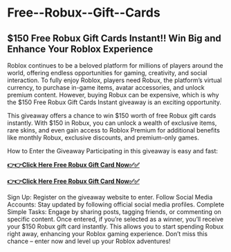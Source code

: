 # Free--Robux--Gift--Cards

## $150 Free Robux Gift Cards Instant!! Win Big and Enhance Your Roblox Experience

Roblox continues to be a beloved platform for millions of players around the world, offering endless opportunities for gaming, creativity, and social interaction. To fully enjoy Roblox, players need Robux, the platform’s virtual currency, to purchase in-game items, avatar accessories, and unlock premium content. However, buying Robux can be expensive, which is why the $150 Free Robux Gift Cards Instant giveaway is an exciting opportunity.

This giveaway offers a chance to win $150 worth of free Robux gift cards instantly. With $150 in Robux, you can unlock a wealth of exclusive items, rare skins, and even gain access to Roblox Premium for additional benefits like monthly Robux, exclusive discounts, and premium-only games.

How to Enter the Giveaway
Participating in this giveaway is easy and fast:

[**👉👉Click Here Free Robux Gift Card Now✅✅**](https://free-gift-card.raj-solution.com/958f890)

[**👉👉Click Here Free Robux Gift Card Now✅✅**](https://free-gift-card.raj-solution.com/958f890)

Sign Up: Register on the giveaway website to enter.
Follow Social Media Accounts: Stay updated by following official social media profiles.
Complete Simple Tasks: Engage by sharing posts, tagging friends, or commenting on specific content.
Once entered, if you’re selected as a winner, you’ll receive your $150 Robux gift card instantly. This allows you to start spending Robux right away, enhancing your Roblox gaming experience. Don’t miss this chance – enter now and level up your Roblox adventures!
